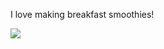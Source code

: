 I love making breakfast smoothies!

![](http://25.media.tumblr.com/tumblr_m6c0prVRIq1qzpdrho1_1280.jpg)
